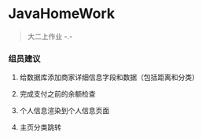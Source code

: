 # JavaHomeWork
> 大二上作业 -.-

### 组员建议

1. 给数据库添加商家详细信息字段和数据（包括距离和分类）

2. 完成支付之前的余额检查

3. 个人信息渲染到个人信息页面

4. 主页分类跳转

  
